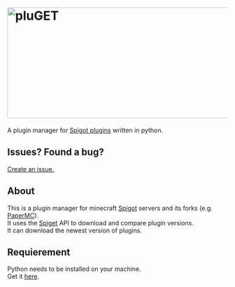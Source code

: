 # <img src="https://ibb.co/NC0MttH" alt="pluGET" width="757" height="253"/> </a>
A plugin manager for [Spigot plugins](https://www.spigotmc.org/resources/) written in python.  

## Issues? Found a bug?  
[Create an issue.](https://github.com/Neocky/pluGET/issues/new/choose)  

## About  
This is a plugin manager for minecraft [Spigot](https://www.spigotmc.org/) servers and its forks (e.g. [PaperMC](https://papermc.io/)).  
It uses the [Spiget](https://spiget.org/) API to download and compare plugin versions.  
It can download the newest version of plugins.

## Requierement
Python needs to be installed on your machine.  
Get it [here](https://www.python.org/downloads/).  
